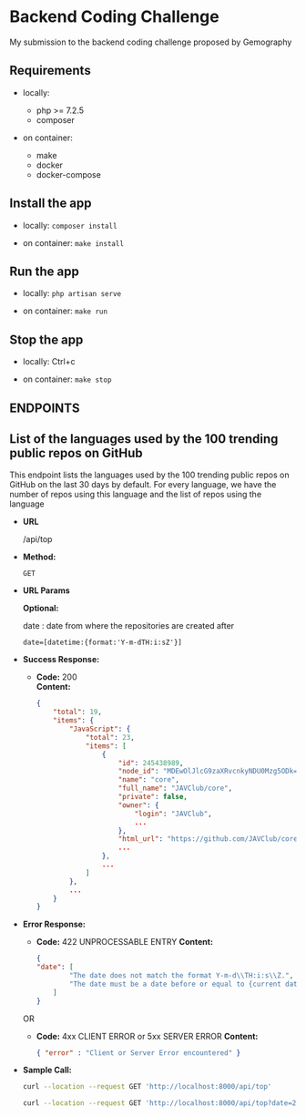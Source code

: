 # Backend Coding Challenge

My submission to the backend coding challenge proposed by Gemography

## Requirements

* locally:
    - php >= 7.2.5
    - composer

* on container:
    - make
    - docker
    - docker-compose

## Install the app

* locally:
     `composer install`

* on container:
     `make install`

## Run the app

* locally:
     `php artisan serve`

* on container:
     `make run`

## Stop the app

* locally:
    Ctrl+c

* on container:
     `make stop`

## ENDPOINTS

**List of the languages used by the 100 trending public repos on GitHub**
----
  This endpoint lists the languages used by the 100 trending public repos on GitHub on the last 30 days by default.
  For every language, we have the number of repos using this language and the list of repos using the language

* **URL**

  /api/top

* **Method:**
  

  `GET`
  
*  **URL Params**


   **Optional:**
 
    date : date from where the repositories are created after
    
    
   `date=[datetime:{format:'Y-m-dTH:i:sZ'}]`

* **Success Response:**

  * **Code:** 200 <br />
    **Content:** 
    ```json
    {
        "total": 19,
        "items": {
            "JavaScript": {
                "total": 23,
                "items": [
                    {
                        "id": 245438989,
                        "node_id": "MDEwOlJlcG9zaXRvcnkyNDU0Mzg5ODk=",
                        "name": "core",
                        "full_name": "JAVClub/core",
                        "private": false,
                        "owner": {
                            "login": "JAVClub",
                            ...
                        },
                        "html_url": "https://github.com/JAVClub/core",
                        ...
                    },
                    ...
                ]
            },
            ...
        }
    }
    ```
 
* **Error Response:**

  * **Code:** 422 UNPROCESSABLE ENTRY
    **Content:** 
    ```json
    {
    "date": [
            "The date does not match the format Y-m-d\\TH:i:s\\Z.",
            "The date must be a date before or equal to {current datetime}."
        ]
    }
    ```

  OR

  * **Code:** 4xx CLIENT ERROR or 5xx SERVER ERROR
    **Content:** 
    ```json
    { "error" : "Client or Server Error encountered" }
    ```

* **Sample Call:**

  ```bash
  curl --location --request GET 'http://localhost:8000/api/top'

  curl --location --request GET 'http://localhost:8000/api/top?date=2020-01-01T00:00:00Z'
  ```

<!-- * **Notes:**

  <i>empty</i>  -->
